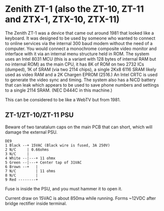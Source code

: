 # Zenith ZT-1 (also the ZT-10, ZT-11 and ZTX-1, ZTX-10, ZTX-11)

The Zenith ZT-1 was a device that came out around 1981 that looked like a keyboard. It was designed to be used by someone who wanted to connect to online services via the internal 300 baud modem without the need of a computer. You would connect a monochrome composite video monitor and interface with it via an internal menu structure held in ROM. The system uses an Intel 8031 MCU (this is a variant with 128 bytes of internal RAM but no internal ROM) as the main CPU, it has 8K of ROM on two 2732 ICs (dumped), 1K of SRAM (via two 2114 chips), a single 2Kx8 6116 SRAM likely used as video RAM and a 2K Chargen EPROM (2516.) An Intel CRTC is used to generate the video sync and timing. The system also has a NiCD battery that can leak which appears to be used to save phone numbers and settings to a single 2114 SRAM. (NEC D444C in this machine.)

This can be considered to be like a WebTV but from 1981.

## ZT-1/ZT-10/ZT-11 PSU

Beware of two tanatalum caps on the main PCB that can short, which will damage the external PSU.

```
DE9
1 Black --+ 15VAC (Black wire is fused, 3A 250V) 
2 N/C     | 0.66ohms
3 N/C     |
4 White --|---+ 11 ohmx
5 Green --|---+ Center tap of 31VAC
6 Brown --+   |
7 N/C         | 11 ohms
8 N/C         |
9 Red --------+
```
Fuse is inside the PSU, and you must hammer it to open it.

Current draw on 15VAC is about 850ma while running. Forms ~12VDC after bridge rectifier inside terminal.
